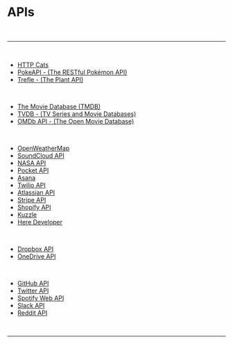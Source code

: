 # APIs

<br>

---

<br>

- [HTTP Cats](https://http.cat/)
- [PokeAPI - (The RESTful Pokémon API)](https://pokeapi.co/)
- [Trefle - (The Plant API)](https://trefle.io/)

<br>

- [The Movie Database (TMDB)](https://www.themoviedb.org/)
- [TVDB - (TV Series and Movie Databases)](https://thetvdb.com/)
- [OMDb API - (The Open Movie Database)](https://www.omdbapi.com/)

<br>

- [OpenWeatherMap](https://openweathermap.org/api)
- [SoundCloud API](https://developers.soundcloud.com/docs/api/guide)
- [NASA API](https://api.nasa.gov/)
- [Pocket API](https://getpocket.com/developer/)
- [Asana](https://developers.asana.com/docs)
- [Twilio API](https://www.twilio.com/docs/usage/api)
- [Atlassian API](https://developer.atlassian.com/cloud/trello/rest/)
- [Stripe API](https://stripe.com/docs/api)
- [Shopify API](https://shopify.dev/docs/api)
- [Kuzzle](https://kuzzle.io/)
- [Here Developer](https://developer.here.com/)

<br>

- [Dropbox API](https://www.dropbox.com/developers/documentation)
- [OneDrive API](https://learn.microsoft.com/en-us/onedrive/developer/rest-api/getting-started/?view=odsp-graph-online)

<br>

- [GitHub API](https://docs.github.com/en/rest)
- [Twitter API](https://developer.twitter.com/en/docs)
- [Spotify Web API](https://developer.spotify.com/documentation/web-api)
- [Slack API](https://api.slack.com/apis)
- [Reddit API](https://www.reddit.com/dev/api/)

<br>

---
